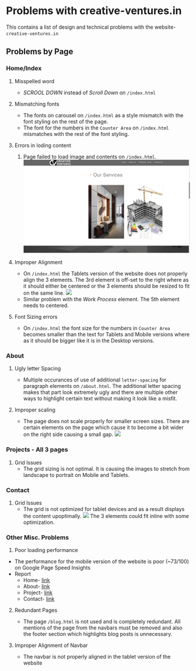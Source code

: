 # Problems with creative-ventures.in

This contains a list of design and technical problems with the website- `creative-ventures.in`

## Problems by Page
### Home/Index
1. Misspelled word
    - _SCROOL DOWN_ instead of *Scroll Down* on `/index.html`

2. Mismatching fonts
    - The fonts on carousel on `/index.html` as a style mismatch with the font styling on the rest of the page.
    - The font for the numbers in the `Counter Area` on `/index.html` mismatches with the rest of the font styling.

3. Errors in loding content
    1. Page failed to load image and contents on `/index.html`. ![](images/1.png)

4. Improper Alignment
    - On `/index.html` the Tablets version of the website does not properly align the 3 elements. The 3rd element is off-set to the right where as it should either be centered or the 3 elements should be resized to fit on the same line. ![](/images/2.png)
    - Similar problem with the _Work Process_ element. The 5th element needs to centered.

5. Font Sizing errors
    - On `/index.html` the font size for the numbers in `Counter Area` becomes smaller than the text for Tablets and Mobile versions where as it should be bigger like it is in the Desktop versions.

### About
1. Ugly letter Spacing
    - Multiple occurances of use of additional `letter-spacing` for paragraph elements on `/about.html`. The additional letter spacing makes that part look extremely ugly and there are multiple other ways to highlight certain text without making it look like a misfit.

2. Improper scaling
    - The page does not scale properly for smaller screen sizes. There are certain elements on the page which cause it to become a bit wider on the right side causing a small gap. ![](/images/3.png)

### Projects - All 3 pages    
1. Grid Issues
    - The grid sizing is not optimal. It is causing the images to stretch from landscape to portrait on Mobile and Tablets.

### Contact
1. Grid Issues
    - The grid is not optimized for tablet devices and as a result displays the content upoptimally. ![](/images/4.png) The 3 elements could fit inline with some optimization.


### Other Misc. Problems
1. Poor loading performance
 - The performance for the mobile version of the website is poor (~73/100) on Google Page Speed Insights
 - Report
    - Home- [link](https://developers.google.com/speed/pagespeed/insights/?url=http%3A%2F%2Fcreative-ventures.in%2F&tab=mobile)
    - About- [link](https://developers.google.com/speed/pagespeed/insights/?url=http%3A%2F%2Fcreative-ventures.in%2F&tab=mobile)
    - Project- [link](https://developers.google.com/speed/pagespeed/insights/?url=http%3A%2F%2Fcreative-ventures.in%2F&tab=mobile)
    - Contact- [link](https://developers.google.com/speed/pagespeed/insights/?url=http%3A%2F%2Fcreative-ventures.in%2F&tab=mobile)

2. Redundant Pages
    - The page `/blog.html` is not used and is completely redundant. All mentions of the page from the navbars must be removed and also the footer section which highlights blog posts is unnecessary.

3. Improper Alignment of Navbar
    - The navbar is not properly aligned in the tablet version of the website 
